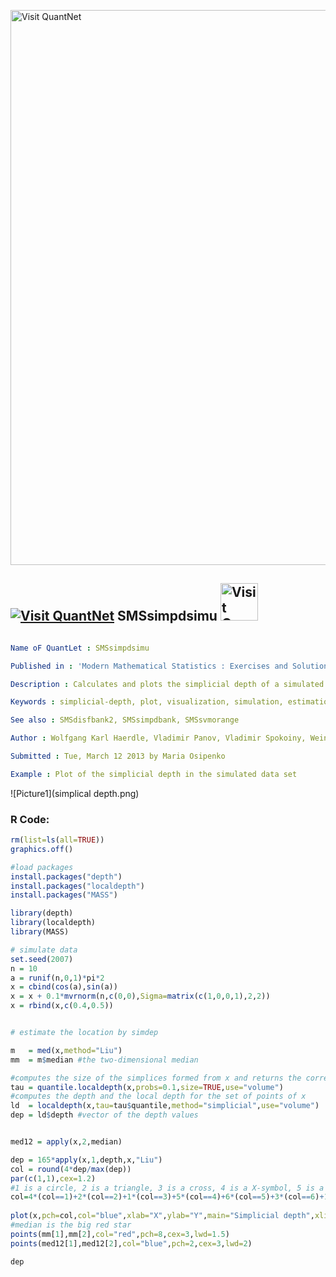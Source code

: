 
[<img src="https://github.com/QuantLet/Styleguide-and-FAQ/blob/master/pictures/banner.png" width="888" alt="Visit QuantNet">](http://quantlet.de/)

## [<img src="https://github.com/QuantLet/Styleguide-and-FAQ/blob/master/pictures/qloqo.png" alt="Visit QuantNet">](http://quantlet.de/) **SMSsimpdsimu** [<img src="https://github.com/QuantLet/Styleguide-and-FAQ/blob/master/pictures/QN2.png" width="60" alt="Visit QuantNet 2.0">](http://quantlet.de/)

```yaml

Name oF QuantLet : SMSsimpdsimu

Published in : 'Modern Mathematical Statistics : Exercises and Solutions'

Description : Calculates and plots the simplicial depth of a simulated data set.

Keywords : simplicial-depth, plot, visualization, simulation, estimation

See also : SMSdisfbank2, SMSsimpdbank, SMSsvmorange

Author : Wolfgang Karl Haerdle, Vladimir Panov, Vladimir Spokoiny, Weining Wang

Submitted : Tue, March 12 2013 by Maria Osipenko

Example : Plot of the simplicial depth in the simulated data set

```

![Picture1](simplical depth.png)


### R Code:
```r
rm(list=ls(all=TRUE))
graphics.off()

#load packages
install.packages("depth")
install.packages("localdepth")
install.packages("MASS")

library(depth)
library(localdepth)
library(MASS)

# simulate data
set.seed(2007)
n = 10
a = runif(n,0,1)*pi*2
x = cbind(cos(a),sin(a))
x = x + 0.1*mvrnorm(n,c(0,0),Sigma=matrix(c(1,0,0,1),2,2))
x = rbind(x,c(0.4,0.5))


# estimate the location by simdep

m   = med(x,method="Liu")
mm  = m$median #the two-dimensional median

#computes the size of the simplices formed from x and returns the corresponding quantiles
tau = quantile.localdepth(x,probs=0.1,size=TRUE,use="volume")
#computes the depth and the local depth for the set of points of x
ld  = localdepth(x,tau=tau$quantile,method="simplicial",use="volume")
dep = ld$depth #vector of the depth values


med12 = apply(x,2,median)

dep = 165*apply(x,1,depth,x,"Liu")
col = round(4*dep/max(dep))
par(c(1,1),cex=1.2)
#1 is a circle, 2 is a triangle, 3 is a cross, 4 is a X-symbol, 5 is a rhombus, 6 is an inverted triangle, 15 is a filled rectangle, 16 is a filled circle, 17 is a filled triangle, 18 is a filled rectangle 
col=4*(col==1)+2*(col==2)+1*(col==3)+5*(col==4)+6*(col==5)+3*(col==6)+15*(col==7)+16*(col==8)+17*(col==9)+18*(col==10)
      
plot(x,pch=col,col="blue",xlab="X",ylab="Y",main="Simplicial depth",xlim=c(-1.2,1.2),ylim=c(-1.2,1.2),lwd=3)
#median is the big red star
points(mm[1],mm[2],col="red",pch=8,cex=3,lwd=1.5)
points(med12[1],med12[2],col="blue",pch=2,cex=3,lwd=2)

dep



```
